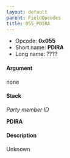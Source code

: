 ```yaml
---
layout: default
parent: FieldOpcodes
title: 055_PDIRA
---
```


-   Opcode: **0x055**
-   Short name: **PDIRA**
-   Long name: ????

#### Argument

none

#### Stack

  
*Party member ID*

**PDIRA**

#### Description

Unknown
